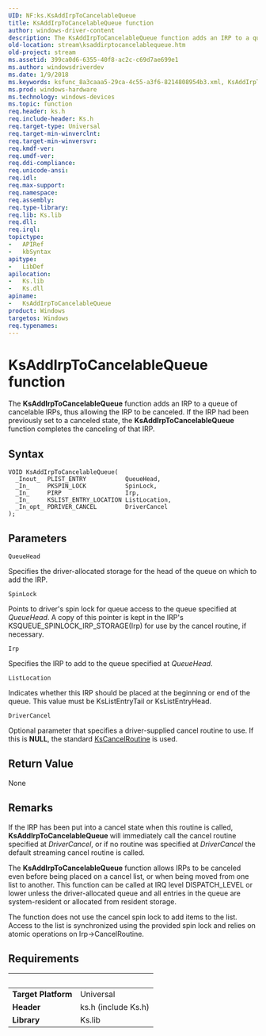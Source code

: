 ```yaml
---
UID: NF:ks.KsAddIrpToCancelableQueue
title: KsAddIrpToCancelableQueue function
author: windows-driver-content
description: The KsAddIrpToCancelableQueue function adds an IRP to a queue of cancelable IRPs, thus allowing the IRP to be canceled. If the IRP had been previously set to a canceled state, the KsAddIrpToCancelableQueue function completes the canceling of that IRP.
old-location: stream\ksaddirptocancelablequeue.htm
old-project: stream
ms.assetid: 399ca0d6-6355-40f8-ac2c-c69d7ae699e1
ms.author: windowsdriverdev
ms.date: 1/9/2018
ms.keywords: ksfunc_8a3caaa5-29ca-4c55-a3f6-8214808954b3.xml, KsAddIrpToCancelableQueue function [Streaming Media Devices], KsAddIrpToCancelableQueue, stream.ksaddirptocancelablequeue, ks/KsAddIrpToCancelableQueue
ms.prod: windows-hardware
ms.technology: windows-devices
ms.topic: function
req.header: ks.h
req.include-header: Ks.h
req.target-type: Universal
req.target-min-winverclnt: 
req.target-min-winversvr: 
req.kmdf-ver: 
req.umdf-ver: 
req.ddi-compliance: 
req.unicode-ansi: 
req.idl: 
req.max-support: 
req.namespace: 
req.assembly: 
req.type-library: 
req.lib: Ks.lib
req.dll: 
req.irql: 
topictype:
-	APIRef
-	kbSyntax
apitype:
-	LibDef
apilocation:
-	Ks.lib
-	Ks.dll
apiname:
-	KsAddIrpToCancelableQueue
product: Windows
targetos: Windows
req.typenames: 
---
```



# KsAddIrpToCancelableQueue function
The <b>KsAddIrpToCancelableQueue</b> function adds an IRP to a queue of cancelable IRPs, thus allowing the IRP to be canceled. If the IRP had been previously set to a canceled state, the <b>KsAddIrpToCancelableQueue </b>function completes the canceling of that IRP.

## Syntax

````
VOID KsAddIrpToCancelableQueue(
  _Inout_  PLIST_ENTRY           QueueHead,
  _In_     PKSPIN_LOCK           SpinLock,
  _In_     PIRP                  Irp,
  _In_     KSLIST_ENTRY_LOCATION ListLocation,
  _In_opt_ PDRIVER_CANCEL        DriverCancel
);
````

## Parameters

`QueueHead`

Specifies the driver-allocated storage for the head of the queue on which to add the IRP.

`SpinLock`

Points to driver's spin lock for queue access to the queue specified at <i>QueueHead</i>. A copy of this pointer is kept in the IRP's KSQUEUE_SPINLOCK_IRP_STORAGE(Irp) for use by the cancel routine, if necessary.

`Irp`

Specifies the IRP to add to the queue specified at <i>QueueHead</i>.

`ListLocation`

Indicates whether this IRP should be placed at the beginning or end of the queue. This value must be KsListEntryTail or KsListEntryHead.

`DriverCancel`

Optional parameter that specifies a driver-supplied cancel routine to use. If this is <b>NULL</b>, the standard <a href="https://msdn.microsoft.com/library/windows/hardware/ff561011">KsCancelRoutine</a> is used.


## Return Value

None

## Remarks

If the IRP has been put into a cancel state when this routine is called, <b>KsAddIrpToCancelableQueue</b> will immediately call the cancel routine specified at <i>DriverCancel</i>, or if no routine was specified at <i>DriverCancel </i>the default streaming cancel routine is called.

The <b>KsAddIrpToCancelableQueue</b> function allows IRPs to be canceled even before being placed on a cancel list, or when being moved from one list to another. This function can be called at IRQ level DISPATCH_LEVEL or lower unless the driver-allocated queue and all entries in the queue are system-resident or allocated from resident storage.

The function does not use the cancel spin lock to add items to the list. Access to the list is synchronized using the provided spin lock and relies on atomic operations on Irp-&gt;CancelRoutine.

## Requirements
| &nbsp; | &nbsp; |
| ---- |:---- |
| **Target Platform** | Universal |
| **Header** | ks.h (include Ks.h) |
| **Library** | Ks.lib |